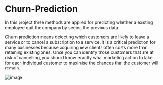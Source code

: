 # Churn-Prediction
In this project three methods are applied for predicting whether a existing employee quit the company by seeing the previous data


Churn prediction means detecting which customers are likely to leave a service or to cancel a subscription to a service. It is a critical prediction for many businesses because acquiring new clients often costs more than retaining existing ones. Once you can identify those customers that are at risk of cancelling, you should know exactly what marketing action to take for each individual customer to maximise the chances that the customer will remain.

![image](https://user-images.githubusercontent.com/100334542/176241355-838a431d-9d2d-4225-bafc-03fca93d70d0.png)

